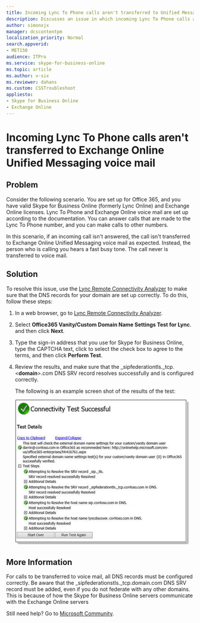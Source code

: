 ```yaml
---
title: Incoming Lync To Phone calls aren't transferred to Unified Messaging voice mail
description: Discusses an issue in which incoming Lync To Phone calls aren't transferred to Unified Messaging voice mail in Exchange Online or Exchange Online.
author: simonxjx
manager: dcscontentpm
localization_priority: Normal
search.appverid: 
- MET150
audience: ITPro
ms.service: skype-for-business-online
ms.topic: article
ms.author: v-six
ms.reviewer: dahans
ms.custom: CSSTroubleshoot
appliesto:
- Skype for Business Online
- Exchange Online
---
```


# Incoming Lync To Phone calls aren't transferred to Exchange Online Unified Messaging voice mail

## Problem

Consider the following scenario. You are set up for Office 365, and you have valid Skype for Business Online (formerly Lync Online) and Exchange Online licenses. Lync To Phone and Exchange Online voice mail are set up according to the documentation. You can answer calls that are made to the Lync To Phone number, and you can make calls to other numbers. 

In this scenario, if an incoming call isn't answered, the call isn't transferred to Exchange Online Unified Messaging voice mail as expected. Instead, the person who is calling you hears a fast busy tone. The call never is transferred to voice mail. 

## Solution

To resolve this issue, use the [Lync Remote Connectivity Analyzer](https://www.testconnectivity.microsoft.com/?testid=o365lyncdns) to make sure that the DNS records for your domain are set up correctly. To do this, follow these steps: 

1. In a web browser, go to [Lync Remote Connectivity Analyzer](https://www.testconnectivity.microsoft.com/?testid=o365lyncdns).   
2. Select **Office365 Vanity/Custom Domain Name Settings Test for Lync**. and then click **Next**.   
3. Type the sign-in address that you use for Skype for Business Online, type the CAPTCHA text, click to select the check box to agree to the terms, and then click **Perform Test**.   
4. Review the results, and make sure that the _sipfederationtls._tcp.<**domain**>.com DNS SRV record resolves successfully and is configured correctly. 

    The following is an example screen shot of the results of the test:

    ![Screen shot of the Connectivity Test Successful result ](./media/incoming-lync-to-phone-calls-not-transferred/connectivity-test.jpg)   

## More Information

For calls to be transferred to voice mail, all DNS records must be configured correctly. Be aware that the _sipfederationstls._tcp.domain.com DNS SRV record must be added, even if you do not federate with any other domains. This is because of how the Skype for Business Online servers communicate with the Exchange Online servers

Still need help? Go to [Microsoft Community](https://answers.microsoft.com/).
